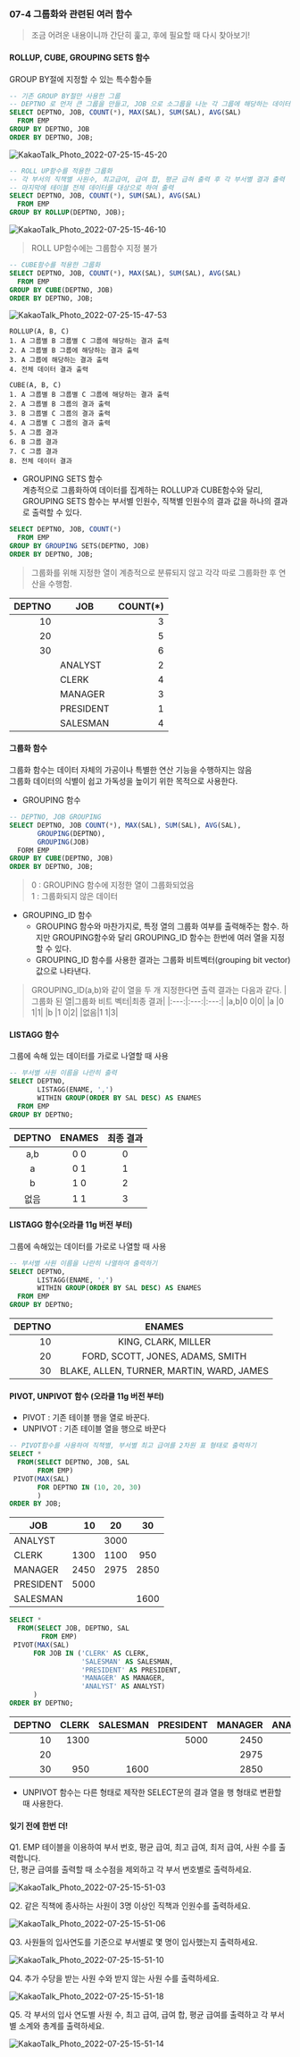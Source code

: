 ### 07-4 그룹화와 관련된 여러 함수
> 조금 어려운 내용이니까 간단히 훑고, 후에 필요할 때 다시 찾아보기!
#### ROLLUP, CUBE, GROUPING SETS 함수
GROUP BY절에 지정할 수 있는 특수함수들
```sql
-- 기존 GROUP BY절만 사용한 그룹
-- DEPTNO 로 먼저 큰 그룹을 만들고, JOB 으로 소그룹을 나눈 각 그룹에 해당하는 데이터 출력
SELECT DEPTNO, JOB, COUNT(*), MAX(SAL), SUM(SAL), AVG(SAL)
  FROM EMP
GROUP BY DEPTNO, JOB
ORDER BY DEPTNO, JOB;
```
![KakaoTalk_Photo_2022-07-25-15-45-20](https://user-images.githubusercontent.com/96704446/180714813-2066d90a-a326-4d1f-8477-70a0a8d5d957.png)


```sql
-- ROLL UP함수를 적용한 그룹화
-- 각 부서의 직책별 사원수, 최고급여, 급여 합, 평균 급혀 출력 후 각 부서별 결과 출력
-- 마지막에 테이블 전체 데이터를 대상으로 하여 출력
SELECT DEPTNO, JOB, COUNT(*), SUM(SAL), AVG(SAL)
  FROM EMP
GROUP BY ROLLUP(DEPTNO, JOB);
```
![KakaoTalk_Photo_2022-07-25-15-46-10](https://user-images.githubusercontent.com/96704446/180714987-3d85a5f6-b587-402e-ac07-5cb7c25f15cf.png)

> ROLL UP함수에는 그룹함수 지정 불가
```sql
-- CUBE함수를 적용한 그룹화
SELECT DEPTNO, JOB, COUNT(*), MAX(SAL), SUM(SAL), AVG(SAL)
  FROM EMP
GROUP BY CUBE(DEPTNO, JOB)
ORDER BY DEPTNO, JOB;
```
![KakaoTalk_Photo_2022-07-25-15-47-53](https://user-images.githubusercontent.com/96704446/180715210-1d69efe1-b62f-43ce-a1fa-d4cd87d4eec3.png)

```
ROLLUP(A, B, C) 
1. A 그룹별 B 그룹별 C 그룹에 해당하는 결과 출력
2. A 그룹별 B 그룹에 해당하는 결과 출력
3. A 그룹에 해당하는 결과 출력
4. 전체 데이터 결과 출력

CUBE(A, B, C)
1. A 그룹별 B 그룹별 C 그룹에 해당하는 결과 출력
2. A 그룹별 B 그룹의 결과 출력 
3. B 그룹별 C 그룹의 결과 출력
4. A 그룹별 C 그룹의 결과 출력
5. A 그룹 결과
6. B 그룹 결과
7. C 그룹 결과
8. 전체 데이터 결과
```
- GROUPING SETS 함수    
계층적으로 그룹화하여 데이터를 집계하는 ROLLUP과 CUBE함수와 달리, GROUPING SETS 함수는 부서별 인원수, 직책별 인원수의 결과 값을 하나의 결과로 출력할 수 있다. 
```sql
SELECT DEPTNO, JOB, COUNT(*)
  FROM EMP
GROUP BY GROUPING SETS(DEPTNO, JOB)
ORDER BY DEPTNO, JOB;
```
> 그룹화를 위해 지정한 열이 계층적으로 분류되지 않고 각각 따로 그룹화한 후 연산을 수행함.       


|DEPTNO|JOB|COUNT(*)|
|---:|---|----:|
|10||3|
|20||5|
|30||6|
||ANALYST|2|
||CLERK|4|
||MANAGER|3|
||PRESIDENT|1|
||SALESMAN|4|


#### 그룹화 함수
그룹화 함수는 데이터 자체의 가공이나 특별한 연산 기능을 수행하지는 않음     
그룹화 데이터의 식별이 쉽고 가독성을 높이기 위한 목적으로 사용한다.    

- GROUPING 함수
```sql
-- DEPTNO, JOB GROUPING
SELECT DEPTNO, JOB COUNT(*), MAX(SAL), SUM(SAL), AVG(SAL),
       GROUPING(DEPTNO),
       GROUPING(JOB)
  FORM EMP
GROUP BY CUBE(DEPTNO, JOB)
ORDER BY DEPTNO, JOB;
```
> 0 : GROUPING 함수에 지정한 열이 그룹화되었음      
> 1 : 그룹화되지 않은 데이터      

- GROUPING_ID 함수    
  - GROUPING 함수와 마찬가지로, 특정 열의 그룹화 여부를 출력해주는 함수. 하지만 GROUPING함수와 달리 GROUPING_ID 함수는 한번에 여러 열을 지정할 수 있다.     
  - GROUPING_ID 함수를 사용한 결과는 그룹화 비트벡터(grouping bit vector) 값으로 나타낸다.     

> GROUPING_ID(a,b)와 같이 열을 두 개 지정한다면 출력 결과는 다음과 같다.
|그룹화 된 열|그룹화 비트 벡터|최종 결과|
|:---:|:---:|:---:|
|a,b|0 0|0|
|a  |0 1|1|
|b  |1 0|2|
|없음|1 1|3|

#### LISTAGG 함수
그룹에 속해 있는 데이터를 가로로 나열할 때 사용    
```sql
-- 부서별 사원 이름을 나란히 출력
SELECT DEPTNO, 
       LISTAGG(ENAME, ',')
       WITHIN GROUP(ORDER BY SAL DESC) AS ENAMES
  FROM EMP
GROUP BY DEPTNO;
```

|DEPTNO|ENAMES|최종 결과|
|:---:|:---:|:---:|
|a,b|0 0|0|
|a  |0 1|1|
|b  |1 0|2|
|없음|1 1|3|

#### LISTAGG 함수(오라클 11g 버전 부터)
그룹에 속해있는 데이터를 가로로 나열할 때 사용
```SQL
-- 부서별 사원 이름을 나란히 나열하여 출력하기
SELECT DEPTNO,
       LISTAGG(ENAME, ',')
       WITHIN GROUP(ORDER BY SAL DESC) AS ENAMES
  FROM EMP
GROUP BY DEPTNO;
```

|DEPTNO|ENAMES|
|---:|:---:|
|10|KING, CLARK, MILLER|
|20|FORD, SCOTT, JONES, ADAMS, SMITH|
|30|BLAKE, ALLEN, TURNER, MARTIN, WARD, JAMES|

#### PIVOT, UNPIVOT 함수 (오라클 11g 버전 부터)
- PIVOT : 기존 테이블 행을 열로 바꾼다.    
- UNPIVOT : 기존 테이블 열을 행으로 바꾼다
```SQL
-- PIVOT함수를 사용하여 직책별, 부서별 최고 급여를 2차원 표 형태로 출력하기
SELECT *
  FROM(SELECT DEPTNO, JOB, SAL
       FROM EMP)
 PIVOT(MAX(SAL)
       FOR DEPTNO IN (10, 20, 30)
       )
ORDER BY JOB;
```

|JOB|10|20|30|
|--|---:|---|:---:|
|ANALYST||3000||
|CLERK|1300|1100|950|
|MANAGER|2450|2975|2850|
|PRESIDENT|5000|||
|SALESMAN|||1600|

```SQL
SELECT *
  FROM(SELECT JOB, DEPTNO, SAL
        FROM EMP)
 PIVOT(MAX(SAL)
      FOR JOB IN ('CLERK' AS CLERK,
                  'SALESMAN' AS SALESMAN,
                  'PRESIDENT' AS PRESIDENT,
                  'MANAGER' AS MANAGER,
                  'ANALYST' AS ANALYST)
      )
ORDER BY DEPTNO;
```

|DEPTNO|CLERK|SALESMAN|PRESIDENT|MANAGER|ANALYST|
|--:|---:|---:|---:|--:|--:|
|10|1300||5000|2450||
|20||||2975|3000|
|30|950|1600||2850||     

- UNPIVOT 함수는 다른 형태로 제작한 SELECT문의 결과 열을 행 형태로 변환할 때 사용한다.     


#### 잊기 전에 한번 더!
Q1. EMP 테이블을 이용하여 부서 번호, 평균 급여, 최고 급여, 최저 급여, 사원 수를 출력합니다.     
단, 평균 급여를 출력할 때 소수점을 제외하고 각 부서 번호별로 출력하세요.    


![KakaoTalk_Photo_2022-07-25-15-51-03](https://user-images.githubusercontent.com/96704446/180715989-71302066-2ebc-4665-bea7-d89d6f650694.png)

Q2. 같은 직책에 종사하는 사원이 3명 이상인 직책과 인원수를 출력하세요.     


![KakaoTalk_Photo_2022-07-25-15-51-06](https://user-images.githubusercontent.com/96704446/180716305-855a875a-d2e9-4c13-a214-a287b4d9b32d.png)


Q3. 사원들의 입사연도를 기준으로 부서별로 몇 명이 입사했는지 출력하세요.    


![KakaoTalk_Photo_2022-07-25-15-51-10](https://user-images.githubusercontent.com/96704446/180716344-13be3b9f-ddb1-4bdc-a5a0-1083efdacb5b.png)


Q4. 추가 수당을 받는 사원 수와 받지 않는 사원 수를 출력하세요.   


![KakaoTalk_Photo_2022-07-25-15-51-18](https://user-images.githubusercontent.com/96704446/180716388-2cd40cd5-3508-486d-9ed6-81711010b2a3.png)


Q5. 각 부서의 입사 연도별 사원 수, 최고 급여, 급여 합, 평균 급여를 출력하고 각 부서별 소계와 총계를 출력하세요.    


![KakaoTalk_Photo_2022-07-25-15-51-14](https://user-images.githubusercontent.com/96704446/180716456-953ba946-e6e2-434e-b9f6-6a92e0fe5e88.png)



